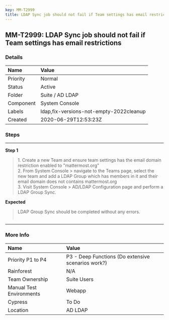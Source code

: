 ```yaml
---
key: MM-T2999
title: LDAP Sync job should not fail if Team settings has email restrictions
---
```


## MM-T2999: LDAP Sync job should not fail if Team settings has email restrictions

### Details

| Name      | Value                                   |
| :-------- | :-------------------------------------- |
| Priority  | Normal                                  |
| Status    | Active                                  |
| Folder    | Suite / AD LDAP                         |
| Component | System Console                          |
| Labels    | ldap,fix-versions-not-empty-2022cleanup |
| Created   | 2020-06-29T12:53:23Z                    |

### Steps

<hr/>

**Step 1**

> <article>1. Create a new Team and ensure team settings has the email domain restriction enabled to "mattermost.org"<br>2. From System Console &gt; navigate to the Teams page, select the new team and add a LDAP Group which has members in it and their email domain does not contains mattermost.org<br>3. Visit System Console &gt; AD/LDAP Configuration page and perform a LDAP Group Sync. </article>

**Expected**

> <article>LDAP Group Sync should be completed without any errors. <br><br></article>

<hr/>

### More Info

| Name                     | Value                                              |
| :----------------------- | :------------------------------------------------- |
| Priority P1 to P4        | P3 - Deep Functions (Do extensive scenarios work?) |
| Rainforest               | N/A                                                |
| Team Ownership           | Suite Users                                        |
| Manual Test Environments | Webapp                                             |
| Cypress                  | To Do                                              |
| Location                 | AD LDAP                                            |
